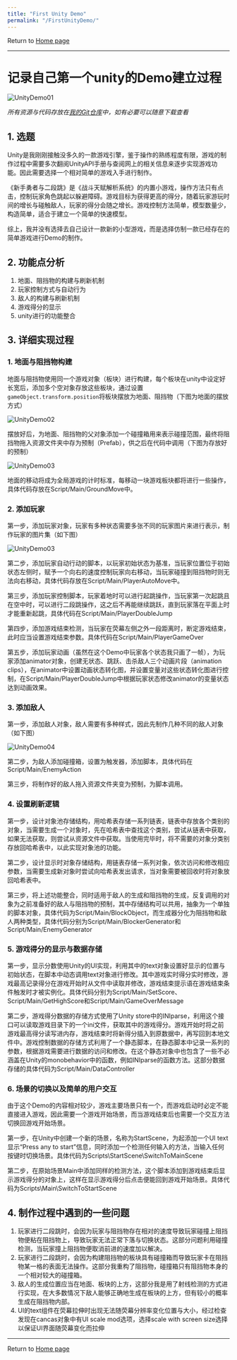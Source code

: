 ```yaml
---
title: "First Unity Demo"
permalink: "/FirstUnityDemo/"
---
```


Return to [Home page](https://Ginkgo51253.github.io/Home)

---

# 记录自己第一个unity的Demo建立过程


![UnityDemo01](https://github.com/Ginkgo51253/Ginkgo51253.github.io/blob/master/Pictures/FirstUnityDemo01.PNG?raw=true)


<i>所有资源与代码存放在[我的Git仓库](https://github.com/Ginkgo51253/GK_storage/tree/master/新手勇者与二段跳)中，如有必要可以随意下载查看</i>

## 1. 选题

Unity是我刚刚接触没多久的一款游戏引擎，鉴于操作的熟练程度有限，游戏的制作过程中需要多次翻阅UnityAPI手册与查阅网上的相关信息来逐步实现游戏功能。因此需要选择一个相对简单的游戏入手进行制作。

《新手勇者与二段跳》是《战斗天赋解析系统》的内置小游戏，操作方法只有点击，控制玩家角色跳起以躲避障碍。游戏目标为获得更高的得分，随着玩家游玩时间的增长与碰触敌人，玩家的得分会随之增长。游戏控制方法简单，模型数量少，构造简单，适合于建立一个简单的快速模型。  

综上，我并没有选择去自己设计一款新的小型游戏，而是选择仿制一款已经存在的简单游戏进行Demo的制作。

## 2. 功能点分析

1. 地面、阻挡物的构建与刷新机制
2. 玩家控制方式与自动行为
3. 敌人的构建与刷新机制
4. 游戏得分的显示
5. unity进行的功能整合

## 3. 详细实现过程

### 1. 地面与阻挡物构建

地面与阻挡物使用同一个游戏对象（板块）进行构建，每个板块在unity中设定好长宽后，添加多个空对象存放这些板块，通过设置```gameObject.transform.position```将板块摆放为地面、阻挡物（下图为地面的摆放方式）


![UnityDemo02](https://github.com/Ginkgo51253/Ginkgo51253.github.io/blob/master/Pictures/FirstUnityDemo02.PNG?raw=true)


摆放好后，为地面、阻挡物的父对象添加一个碰撞箱用来表示碰撞范围，最终将阻挡物拖入资源文件夹中存为预制（Prefab），供之后在代码中调用（下图为存放好的预制）


![UnityDemo03](https://github.com/Ginkgo51253/Ginkgo51253.github.io/blob/master/Pictures/FirstUnityDemo03.PNG?raw=true)


地面的移动将成为全局游戏的计时标准，每移动一块游戏板块都将进行一些操作，具体代码存放在Script/Main/GroundMove中。

### 2. 添加玩家

第一步，添加玩家对象，玩家有多种状态需要多张不同的玩家图片来进行表示，制作玩家的图片集（如下图）


![UnityDemo03](https://github.com/Ginkgo51253/Ginkgo51253.github.io/blob/master/Pictures/FirstUnityDemo05.PNG?raw=true)


第二步，添加玩家自动行动的脚本，以玩家初始状态为基准，当玩家位置位于初始状态左侧时，赋予一个向右的速度控制玩家向右移动，当玩家碰撞到阻挡物时则无法向右移动，具体代码存放在Script/Main/PlayerAutoMove中。

第三步，添加玩家控制脚本，玩家着地时可以进行起跳操作，当玩家第一次起跳且在空中时，可以进行二段跳操作，这之后不再能继续跳跃，直到玩家落在平面上时才能重新起跳，具体代码在Script/Main/PlayerDoubleJump

第四步，添加游戏结束检测，当玩家在荧幕左侧之外一段距离时，断定游戏结束，此时应当设置游戏结束参数。具体代码在Script/Main/PlayerGameOver

第五步，添加玩家动画（虽然在这个Demo中玩家各个状态我只画了一帧），为玩家添加animator对象，创建无状态、跳跃、击杀敌人三个动画片段（animation clips），在animator中设置动画状态转化图，并设置变量对这些状态转化图进行控制，在Script/Main/PlayerDoubleJump中根据玩家状态修改animator的变量状态达到动画效果。

### 3. 添加敌人

第一步，添加敌人对象，敌人需要有多种样式，因此先制作几种不同的敌人对象（如下图）


![UnityDemo04](https://github.com/Ginkgo51253/Ginkgo51253.github.io/blob/master/Pictures/FirstUnityDemo04.PNG?raw=true)


第二步，为敌人添加碰撞箱，设置为触发器，添加脚本，具体代码在Script/Main/EnemyAction

第三步，将制作好的敌人拖入资源文件夹变为预制，为脚本调用。

### 4. 设置刷新逻辑

第一步，设计对象池存储结构，用哈希表存储一系列链表，链表中存放各个类别的对象，当需要生成一个对象时，先在哈希表中查找这个类别，尝试从链表中获取，如果无法获取，则尝试从资源文件中获取。当使用完毕时，将不需要的对象分类别存放回哈希表中，以此实现对象池的功能。

第二步，设计显示时对象存储结构，用链表存储一系列对象，依次访问和修改相应参数，当需要生成新对象时尝试向哈希表发出请求，当对象需要被回收时将对象放回哈希表中。

第三步，将上述功能整合，同时适用于敌人的生成和阻挡物的生成，反复调用的对象为之前准备好的敌人与阻挡物的预制，其中存储结构可以共用，抽象为一个单独的脚本对象，具体代码为Script/Main/BlockObject，而生成器分化为阻挡物和敌人两种类型，具体代码分别为Script/Main/BlockerGenerator和Script/Main/EnemyGenerator

### 5. 游戏得分的显示与数据存储

第一步，显示分数使用Unity的UI实现，利用其中的text对象设置好显示的位置与初始状态，在脚本中动态调用text对象进行修改。其中游戏实时得分实时修改，游戏最高记录得分在游戏开始时从文件中读取并修改，游戏结束提示语在游戏结束条件触发时才被实例化。具体代码分别为Script/Main/SetScore、Script/Main/GetHighScore和Script/Main/GameOverMessage

第二步，游戏得分数据的存储方式使用了Unity store中的INIparse，利用这个接口可以读取游戏目录下的一个ini文件，获取其中的游戏得分。游戏开始时将之前游戏最高得分读写进内存，游戏结束时将新得分插入到原数据中，再写回到本地文件中。游戏控制数据的存储方式利用了一个静态脚本，在静态脚本中记录一系列的参数，根据游戏需要进行数据的访问和修改。在这个静态对象中也包含了一些不必涵盖在Unity的monobehavior中的函数，例如INIparse的函数方法。这部分数据存储的具体代码为Script/Main/DataController

### 6. 场景的切换以及简单的用户交互

由于这个Demo的内容相对较少，游戏主要场景只有一个，而游戏启动时必定不能直接进入游戏，因此需要一个游戏开始场景，而当游戏结束后也需要一个交互方法切换回游戏开始场景。

第一步，在Unity中创建一个新的场景，名称为StartScene，为起添加一个UI text显示“Press any to start”信息，同时添加一个检测任何输入的方法，当输入任何按键时切换场景。具体代码为Scripts\StartScene\SwitchToMainScene

第二步，在原始场景Main中添加同样的检测方法，这个脚本添加到游戏结束后显示游戏得分的对象上，这样在显示游戏得分后点击便能回到游戏开始场景。具体代码为Scripts\Main\SwitchToStartScene

## 4. 制作过程中遇到的一些问题

1. 玩家进行二段跳时，会因为玩家与阻挡物存在相对的速度导致玩家碰撞上阻挡物便粘在阻挡物上，导致玩家无法正常下落与切换状态。这部分问题利用碰撞检测，当玩家撞上阻挡物便取消前进的速度加以解决。
2. 玩家进行二段跳时，会因为构建阻挡物的板块具有碰撞箱而导致玩家卡在阻挡物某一格的表面无法操作。这部分我重构了阻挡物，碰撞箱只有阻挡物本身的一个相对较大的碰撞箱。
3. 敌人的生成位置应当在地面、板块的上方，这部分我是用了射线检测的方式进行实现，在大多数情况下敌人能够正确地生成在板块的上方，但有较小的概率生成在阻挡物内部。
4. UI的text组件在荧幕拉伸时出现无法随荧幕分辨率变化位置与大小，经过检查发现在cancas对象中有UI scale mod选项，选择scale with screen size选择以保证UI界面随荧幕变化而拉伸

---

Return to [Home page](https://Ginkgo51253.github.io/Home)

